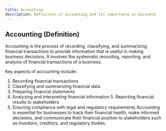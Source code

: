 ```yaml
--- 
title: Accounting 
description: Definition of accounting and its importance in business 
--- 
```


## Accounting (Definition)

Accounting is the process of recording, classifying, and summarizing financial transactions to provide information that is useful in making business decisions. It involves the systematic recording, reporting, and analysis of financial transactions of a business.

Key aspects of accounting include:

1. Recording financial transactions
2. Classifying and summarizing financial data
3. Preparing financial statements
4. Analyzing and interpreting financial information 5. Reporting financial results to stakeholders
6. Ensuring compliance with legal and regulatory requirements Accounting is essential for businesses to track their financial health, make informed decisions, and communicate their financial position to stakeholders such as investors, creditors, and regulatory bodies.
